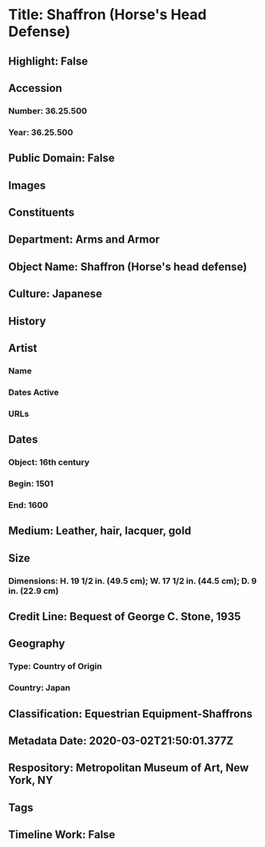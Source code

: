 # Title: Shaffron (Horse's Head Defense)
## Highlight: False
## Accession
### Number: 36.25.500
### Year: 36.25.500
## Public Domain: False
## Images
## Constituents
## Department: Arms and Armor
## Object Name: Shaffron (Horse's head defense)
## Culture: Japanese
## History
## Artist
### Name
### Dates Active
### URLs
## Dates
### Object: 16th century
### Begin: 1501
### End: 1600
## Medium: Leather, hair, lacquer, gold
## Size
### Dimensions: H. 19 1/2 in. (49.5 cm); W. 17 1/2 in. (44.5 cm); D. 9 in. (22.9 cm)
## Credit Line: Bequest of George C. Stone, 1935
## Geography
### Type: Country of Origin
### Country: Japan
## Classification: Equestrian Equipment-Shaffrons
## Metadata Date: 2020-03-02T21:50:01.377Z
## Respository: Metropolitan Museum of Art, New York, NY
## Tags
## Timeline Work: False